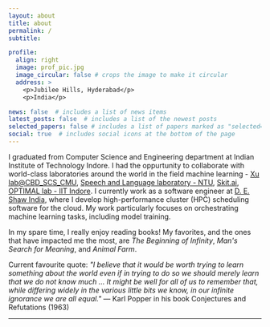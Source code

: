 ```yaml
---
layout: about
title: about
permalink: /
subtitle: 

profile:
  align: right
  image: prof_pic.jpg
  image_circular: false # crops the image to make it circular
  address: >
    <p>Jubilee Hills, Hyderabad</p>
    <p>India</p>

news: false  # includes a list of news items
latest_posts: false  # includes a list of the newest posts
selected_papers: false # includes a list of papers marked as "selected={true}"
social: true  # includes social icons at the bottom of the page
---
```

I graduated from Computer Science and Engineering department at Indian Institute of Technology Indore. I had the oppurtunity to collaborate with world-class laboratories around the world in the field machine learning - [Xu lab@CBD_SCS_CMU](https://xulabs.github.io/), [Speech and Language laboratory - NTU](https://personal.ntu.edu.sg/aseschng/speechLab_intro.html), [Skit.ai](skit.ai), [OPTIMAL lab - IIT Indore](https://iiti.ac.in/people/~mtanveer/). I currently work as a software engineer at [D. E. Shaw India](https://www.deshawindia.com/), where I develop high-performance cluster (HPC) scheduling software for the cloud. My work particularly focuses on orchestrating machine learning tasks, including model training.

In my spare time, I really enjoy reading books! My favorites, and the ones that have impacted me the most, are <i>The Beginning of Infinity</i>, <i>Man's Search for Meaning</i>, and <i>Animal Farm</i>.

Current favourite quote: <i>"I believe that it would be worth trying to learn something about the world even if in trying to do so we should merely learn that we do not know much ... It might be well for all of us to remember that, while differing widely in the various little bits we know, in our infinite ignorance we are all equal."</i> ― Karl Popper in his book Conjectures and Refutations (1963)

---

<!---
(Write your biography here. Tell the world about yourself. Link to your favorite [subreddit](http://reddit.com). You can put a picture in, too. The code is already in, just name your picture `prof_pic.jpg` and put it in the `img/` folder.

Put your address / P.O. box / other info right below your picture. You can also disable any these elements by editing `profile` property of the YAML header of your `_pages/about.md`. Edit `_bibliography/papers.bib` and Jekyll will render your [publications page](/al-folio/publications/) automatically.

Link to your social media connections, too. This theme is set up to use [Font Awesome icons](http://fortawesome.github.io/Font-Awesome/) and [Academicons](https://jpswalsh.github.io/academicons/), like the ones below. Add your Facebook, Twitter, LinkedIn, Google Scholar, or just disable all of them.
-->
